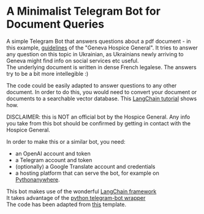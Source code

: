 # A Minimalist Telegram Bot for Document Queries

A simple Telegram Bot that answers questions about a pdf document - in this example, [guidelines](https://www.hospicegeneral.ch/sites/default/files/Directives_version_validee_DSE.pdf) of the "Geneva Hospice General". It tries to answer any question on this topic in Ukrainian, as Ukrainians newly arriving to Geneva might find info on social services etc useful.  
The underlying document is written in dense French legalese. The answers try to be a bit more intellegible :)     

The code could be easily adapted to answer questions to any other document. In order to do this, you would need to convert your document or documents to a searchable vector database. This [LangChain tutorial](https://python.langchain.com/en/latest/modules/indexes/vectorstores/examples/chroma.html) shows how. 

DISCLAIMER: this is NOT an official bot by the Hospice General. Any info you take from this bot should be confirmed by getting in contact with the Hospice General. 

In order to make this or a similar bot, you need:
- an OpenAI account and token
- a Telegram account and token
- (optionally) a Google Translate account and credentials
- a hosting platform that can serve the bot, for example on [Pythonanywhere](https:www.pythonanywhere.com).

This bot makes use of the wonderful  [LangChain framework](https://python.langchain.com/en/latest/index.html)   
It takes advantage of the [python telegram-bot wrapper](https://github.com/python-telegram-bot/python-telegram-bot)   
The code has been adapted from [this](https://github.com/python-telegram-bot/python-telegram-bot/blob/master/examples/echobot.py) template.






